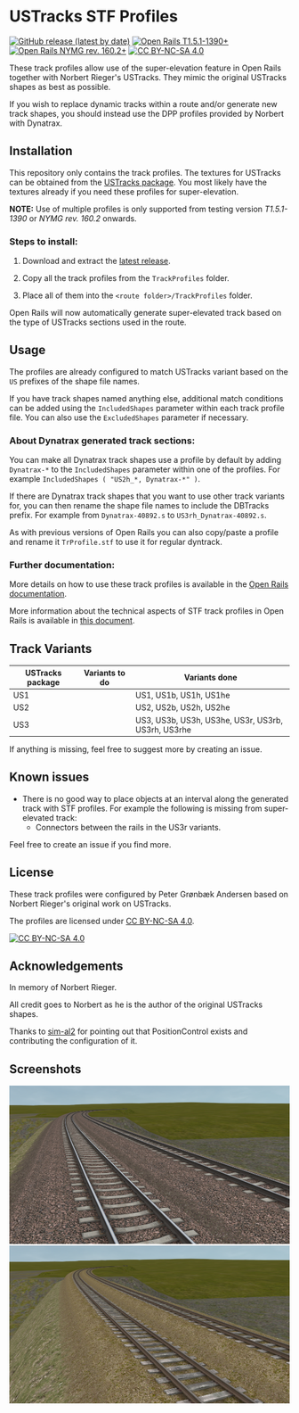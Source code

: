 # USTracks STF Profiles

[![GitHub release (latest by date)](https://img.shields.io/github/v/release/pgroenbaek/ustracks-stf-profiles?style=flat&label=Latest%20Version)](https://github.com/pgroenbaek/ustracks-stf-profiles/releases)
[![Open Rails T1.5.1-1390+](https://img.shields.io/badge/Open%20Rails-T1.5.1--1390+-green?style=flat&labelOpen%20Rails&color=%237dc243)](https://openrails.org/)
[![Open Rails NYMG rev. 160.2+](https://img.shields.io/badge/Open%20Rails%20NYMG-rev.%20160.2+-orange?style=flat&labelOpen%20Rails&color=%237dc243)](https://www.interazioni-educative.it/Downloads/index.php)
[![CC BY-NC-SA 4.0][cc-by-nc-sa-shield]][cc-by-nc-sa]

These track profiles allow use of the super-elevation feature in Open Rails together with Norbert Rieger's USTracks. They mimic the original USTracks shapes as best as possible.

If you wish to replace dynamic tracks within a route and/or generate new track shapes, you should instead use the DPP profiles provided by Norbert with Dynatrax.


## Installation
This repository only contains the track profiles. The textures for USTracks can be obtained from the [USTracks package](https://dbtracks.com/pages/DownloadUSTracks.html). You most likely have the textures already if you need these profiles for super-elevation.

**NOTE:** Use of multiple profiles is only supported from testing version _T1.5.1-1390_ or _NYMG rev. 160.2_ onwards.


### Steps to install:
1. Download and extract the [latest release](https://github.com/pgroenbaek/ustracks-stf-profiles/releases).

2. Copy all the track profiles from the `TrackProfiles` folder.

3. Place all of them into the `<route folder>/TrackProfiles` folder.

Open Rails will now automatically generate super-elevated track based on the type of USTracks sections used in the route.


## Usage
The profiles are already configured to match USTracks variant based on the `US` prefixes of the shape file names.

If you have track shapes named anything else, additional match conditions can be added using the `IncludedShapes` parameter within each track profile file. You can also use the `ExcludedShapes` parameter if necessary.

### About Dynatrax generated track sections:
You can make all Dynatrax track shapes use a profile by default by adding `Dynatrax-*` to the `IncludedShapes` parameter within one of the profiles. For example `IncludedShapes ( "US2h_*, Dynatrax-*" )`.

If there are Dynatrax track shapes that you want to use other track variants for, you can then rename the shape file names to include the DBTracks prefix. For example from `Dynatrax-40892.s` to `US3rh_Dynatrax-40892.s`.

As with previous versions of Open Rails you can also copy/paste a profile and rename it `TrProfile.stf` to use it for regular dyntrack.

### Further documentation:
More details on how to use these track profiles is available in the [Open Rails documentation](https://open-rails.readthedocs.io/en/latest/options.html#superelevation). 

More information about the technical aspects of STF track profiles in Open Rails is available in [this document](https://static.openrails.org/files/OpenRails-Testing-How%20to%20Provide%20Track%20Profiles%20for%20Open%20Rails%20Dynamic%20Track.pdf).


## Track Variants

| USTracks package  | Variants to do                                   | Variants done |
|-------------------|--------------------------------------------------|---------------|
| US1               |             | US1, US1b, US1h, US1he           |
| US2              |                | US2, US2b, US2h, US2he          |
| US3              |                               | US3, US3b, US3h, US3he, US3r, US3rb, US3rh, US3rhe              |


If anything is missing, feel free to suggest more by creating an issue.


## Known issues

- There is no good way to place objects at an interval along the generated track with STF profiles. For example the following is missing from super-elevated track:
	- Connectors between the rails in the US3r variants.

Feel free to create an issue if you find more.


## License

These track profiles were configured by Peter Grønbæk Andersen based on Norbert Rieger's original work on USTracks.

The profiles are licensed under [CC BY-NC-SA 4.0](https://creativecommons.org/licenses/by-nc-sa/4.0/).

[![CC BY-NC-SA 4.0][cc-by-nc-sa-image]][cc-by-nc-sa]

## Acknowledgements

In memory of Norbert Rieger.

All credit goes to Norbert as he is the author of the original USTracks shapes.

Thanks to [sim-al2](https://www.trainsim.com/forums/member/179636-sim-al2) for pointing out that PositionControl exists and contributing the configuration of it.


## Screenshots

![./Screenshots/US1he.png](./Screenshots/US1he.png)
![./Screenshots/US3rhe.png](./Screenshots/US3rhe.png)



[cc-by-nc-sa]: https://creativecommons.org/licenses/by-nc-sa/4.0/
[cc-by-nc-sa-image]: https://licensebuttons.net/l/by-nc-sa/4.0/88x31.png
[cc-by-nc-sa-shield]: https://img.shields.io/badge/License-CC%20BY--NC--SA%204.0-lightgrey?style=flat&logo=creative-commons&logoColor=white